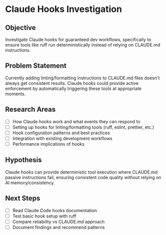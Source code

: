 # Claude Hooks Investigation

## Objective

Investigate Claude hooks for guaranteed dev workflows, specifically to ensure tools like ruff run deterministically instead of relying on CLAUDE.md instructions.

## Problem Statement

Currently adding linting/formatting instructions to CLAUDE.md files doesn't always get consistent results. Claude hooks could provide active enforcement by automatically triggering these tools at appropriate moments.

## Research Areas

- [ ] How Claude hooks work and what events they can respond to
- [ ] Setting up hooks for linting/formatting tools (ruff, eslint, prettier, etc.)
- [ ] Hook configuration patterns and best practices
- [ ] Integration with existing development workflows
- [ ] Performance implications of hooks

## Hypothesis

Claude hooks can provide deterministic tool execution where CLAUDE.md passive instructions fail, ensuring consistent code quality without relying on AI memory/consistency.

## Next Steps

- [ ] Read Claude Code hooks documentation
- [ ] Test basic hook setup with ruff
- [ ] Compare reliability vs CLAUDE.md approach
- [ ] Document findings and recommend patterns
